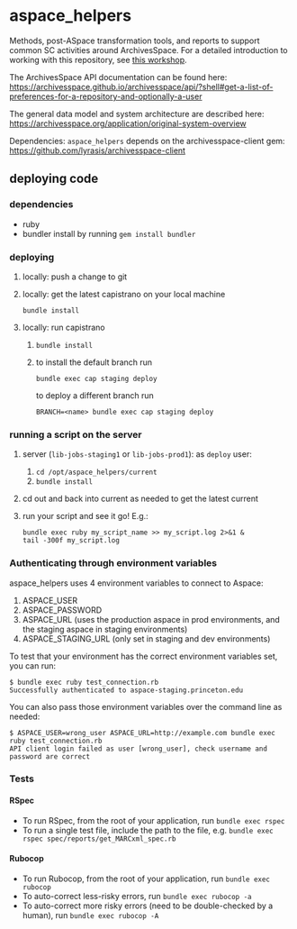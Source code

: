 # aspace_helpers
Methods, post-ASpace transformation tools, and reports to support common SC activities around ArchivesSpace. For a detailed introduction to working with this repository, see [this workshop](https://github.com/pulibrary/ruby-for-archivesspace/tree/main/sessions/session2-aspace-intro).

The ArchivesSpace API documentation can be found here: https://archivesspace.github.io/archivesspace/api/?shell#get-a-list-of-preferences-for-a-repository-and-optionally-a-user

The general data model and system architecture are described here: https://archivesspace.org/application/original-system-overview

Dependencies: `aspace_helpers` depends on the archivesspace-client gem: https://github.com/lyrasis/archivesspace-client

## deploying code

### dependencies
  * ruby
  * bundler
    install by running `gem install bundler`

### deploying

  1. locally: push a change to git
  
  1. locally: get the latest capistrano on your local machine
     ```
     bundle install
     ```
  1. locally: run capistrano
     1. `bundle install`
     
     1. to install the default branch run
        ```
        bundle exec cap staging deploy
        ```
        to deploy a different branch run
        ```
        BRANCH=<name> bundle exec cap staging deploy
        ```

###  running a script on the server
     
   1. server (`lib-jobs-staging1` or `lib-jobs-prod1`): as `deploy` user:
      1. `cd /opt/aspace_helpers/current`
      1. `bundle install`
      
   1. cd out and back into current as needed to get the latest current
   1. run your script and see it go! E.g.:
      ```
      bundle exec ruby my_script_name >> my_script.log 2>&1 &
      tail -300f my_script.log
      ```

### Authenticating through environment variables

aspace_helpers uses 4 environment variables to connect to Aspace:

1. ASPACE_USER
1. ASPACE_PASSWORD
1. ASPACE_URL (uses the production aspace in prod environments, and the staging aspace in staging environments)
1. ASPACE_STAGING_URL (only set in staging and dev environments)

To test that your environment has the correct environment variables set,
you can run:

```
$ bundle exec ruby test_connection.rb
Successfully authenticated to aspace-staging.princeton.edu
```

You can also pass those environment variables over the command line as needed:
```
$ ASPACE_USER=wrong_user ASPACE_URL=http://example.com bundle exec ruby test_connection.rb
API client login failed as user [wrong_user], check username and password are correct
```

### Tests
#### RSpec
- To run RSpec, from the root of your application, run `bundle exec rspec`
- To run a single test file, include the path to the file, e.g. `bundle exec rspec spec/reports/get_MARCxml_spec.rb`

#### Rubocop
- To run Rubocop, from the root of your application, run `bundle exec rubocop`
- To auto-correct less-risky errors, run `bundle exec rubocop -a`
- To auto-correct more risky errors (need to be double-checked by a human), run `bundle exec rubocop -A`
